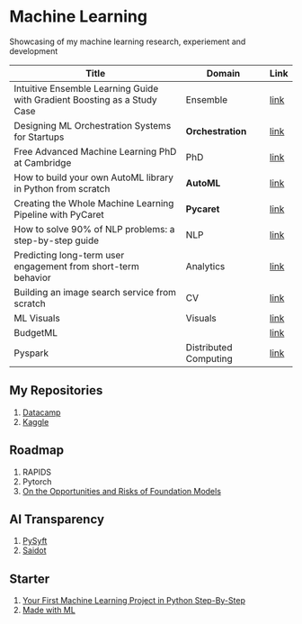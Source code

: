 # Machine Learning
Showcasing of my machine learning research, experiement and development

| Title | Domain | Link |
|-|-|-|
| Intuitive Ensemble Learning Guide with Gradient Boosting as a Study Case | Ensemble | [link](https://towardsdatascience.com/intuitive-ensemble-learning-guide-with-gradient-boosting-as-a-study-case-9a3bc1ba1e09) |
| Designing ML Orchestration Systems for Startups | **Orchestration** | [link](https://link.medium.com/h2OkDuA6tbb) |
| Free Advanced Machine Learning PhD at Cambridge | PhD | [link](https://medium.com/analytics-vidhya/free-advanced-machine-learning-phd-at-cambridge-60bbca893d1a) |
| How to build your own AutoML library in Python from scratch | **AutoML** | [link](https://towardsdatascience.com/how-to-build-your-own-automl-library-in-python-from-scratch-995940f3fa71) |
| Creating the Whole Machine Learning Pipeline with PyCaret | **Pycaret** | [link](https://towardsdatascience.com/creating-the-whole-machine-learning-pipeline-with-pycaret-db39a3006840) |
| How to solve 90% of NLP problems: a step-by-step guide | NLP | [link](https://blog.insightdatascience.com/how-to-solve-90-of-nlp-problems-a-step-by-step-guide-fda605278e4e) |
| Predicting long-term user engagement from short-term behavior | Analytics | [link](https://blog.insightdatascience.com/predicting-long-term-user-engagement-from-short-term-behavior-2d10d64b2c9f) |
| Building an image search service from scratch | CV | [link](https://blog.insightdatascience.com/the-unreasonable-effectiveness-of-deep-learning-representations-4ce83fc663cf) |
| ML Visuals | Visuals | [link](https://github.com/dair-ai/ml-visuals) |
| BudgetML | | [link](https://github.com/ebhy/budgetml) |
| Pyspark | Distributed Computing | [link](https://jacobcelestine.com/knowledge_repo/colab_and_pyspark/) |

## My Repositories
1. [Datacamp](https://github.com/bhuiyanmobasshir94/Datacamp)
2. [Kaggle](https://github.com/bhuiyanmobasshir94/Kaggle)

## Roadmap
1. RAPIDS
2. Pytorch
3. [On the Opportunities and Risks of Foundation Models](https://arxiv.org/pdf/2108.07258.pdf)

## AI Transparency
1. [PySyft](https://github.com/OpenMined/PySyft)
2. [Saidot](https://www.saidot.ai/)

## Starter 
1. [Your First Machine Learning Project in Python Step-By-Step](https://machinelearningmastery.com/machine-learning-in-python-step-by-step/)
2. [Made with ML](https://madewithml.com/)

